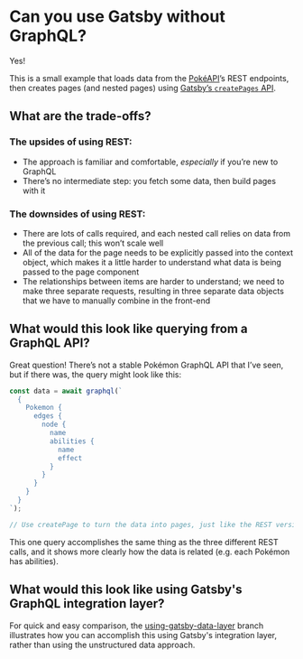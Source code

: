 # Can you use Gatsby without GraphQL?

Yes!

This is a small example that loads data from the [PokéAPI](https://www.pokeapi.co/)’s REST endpoints, then creates pages (and nested pages) using [Gatsby’s `createPages` API](https://www.gatsbyjs.org/docs/node-apis/#createPages).

## What are the trade-offs?

### The upsides of using REST:

- The approach is familiar and comfortable, _especially_ if you’re new to GraphQL
- There’s no intermediate step: you fetch some data, then build pages with it

### The downsides of using REST:

- There are lots of calls required, and each nested call relies on data from the previous call; this won’t scale well
- All of the data for the page needs to be explicitly passed into the context object, which makes it a little harder to understand what data is being passed to the page component
- The relationships between items are harder to understand; we need to make three separate requests, resulting in three separate data objects that we have to manually combine in the front-end

## What would this look like querying from a GraphQL API?

Great question! There’s not a stable Pokémon GraphQL API that I’ve seen, but if there was, the query might look like this:

```jsx
const data = await graphql(`
  {
    Pokemon {
      edges {
        node {
          name
          abilities {
            name
            effect
          }
        }
      }
    }
  }
`);

// Use createPage to turn the data into pages, just like the REST version.
```

This one query accomplishes the same thing as the three different REST calls, and it shows more clearly how the data is related (e.g. each Pokémon has abilities).

## What would this look like using Gatsby's GraphQL integration layer?

For quick and easy comparison, the [using-gatsby-data-layer](https://github.com/jlengstorf/gatsby-with-unstructured-data/tree/using-gatsby-data-layer) branch illustrates how you can accomplish this using Gatsby's integration layer, rather than using the unstructured data approach.
